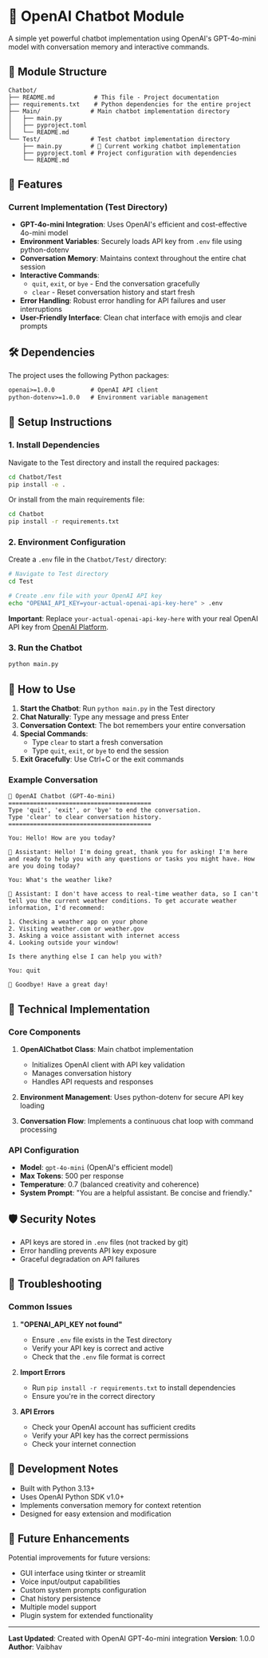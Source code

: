 # 🤖 OpenAI Chatbot Module

A simple yet powerful chatbot implementation using OpenAI's GPT-4o-mini model with conversation memory and interactive commands.

## 📁 Module Structure

```
Chatbot/
├── README.md           # This file - Project documentation
├── requirements.txt    # Python dependencies for the entire project
├── Main/              # Main chatbot implementation directory
│   ├── main.py
│   ├── pyproject.toml
│   └── README.md
└── Test/              # Test chatbot implementation directory
    ├── main.py        # 🚀 Current working chatbot implementation
    ├── pyproject.toml # Project configuration with dependencies
    └── README.md
```

## 🌟 Features

### Current Implementation (Test Directory)

- **GPT-4o-mini Integration**: Uses OpenAI's efficient and cost-effective 4o-mini model
- **Environment Variables**: Securely loads API key from `.env` file using python-dotenv
- **Conversation Memory**: Maintains context throughout the entire chat session
- **Interactive Commands**:
  - `quit`, `exit`, or `bye` - End the conversation gracefully
  - `clear` - Reset conversation history and start fresh
- **Error Handling**: Robust error handling for API failures and user interruptions
- **User-Friendly Interface**: Clean chat interface with emojis and clear prompts

## 🛠️ Dependencies

The project uses the following Python packages:

```txt
openai>=1.0.0          # OpenAI API client
python-dotenv>=1.0.0   # Environment variable management
```

## 🚀 Setup Instructions

### 1. Install Dependencies

Navigate to the Test directory and install the required packages:

```bash
cd Chatbot/Test
pip install -e .
```

Or install from the main requirements file:

```bash
cd Chatbot
pip install -r requirements.txt
```

### 2. Environment Configuration

Create a `.env` file in the `Chatbot/Test/` directory:

```bash
# Navigate to Test directory
cd Test

# Create .env file with your OpenAI API key
echo "OPENAI_API_KEY=your-actual-openai-api-key-here" > .env
```

**Important**: Replace `your-actual-openai-api-key-here` with your real OpenAI API key from [OpenAI Platform](https://platform.openai.com/).

### 3. Run the Chatbot

```bash
python main.py
```

## 💬 How to Use

1. **Start the Chatbot**: Run `python main.py` in the Test directory
2. **Chat Naturally**: Type any message and press Enter
3. **Conversation Context**: The bot remembers your entire conversation
4. **Special Commands**:
   - Type `clear` to start a fresh conversation
   - Type `quit`, `exit`, or `bye` to end the session
5. **Exit Gracefully**: Use Ctrl+C or the exit commands

### Example Conversation

```
🤖 OpenAI Chatbot (GPT-4o-mini)
========================================
Type 'quit', 'exit', or 'bye' to end the conversation.
Type 'clear' to clear conversation history.
========================================

You: Hello! How are you today?

🤖 Assistant: Hello! I'm doing great, thank you for asking! I'm here and ready to help you with any questions or tasks you might have. How are you doing today?

You: What's the weather like?

🤖 Assistant: I don't have access to real-time weather data, so I can't tell you the current weather conditions. To get accurate weather information, I'd recommend:

1. Checking a weather app on your phone
2. Visiting weather.com or weather.gov
3. Asking a voice assistant with internet access
4. Looking outside your window!

Is there anything else I can help you with?

You: quit

🤖 Goodbye! Have a great day!
```

## 🔧 Technical Implementation

### Core Components

1. **OpenAIChatbot Class**: Main chatbot implementation
   - Initializes OpenAI client with API key validation
   - Manages conversation history
   - Handles API requests and responses

2. **Environment Management**: Uses python-dotenv for secure API key loading

3. **Conversation Flow**: Implements a continuous chat loop with command processing

### API Configuration

- **Model**: `gpt-4o-mini` (OpenAI's efficient model)
- **Max Tokens**: 500 per response
- **Temperature**: 0.7 (balanced creativity and coherence)
- **System Prompt**: "You are a helpful assistant. Be concise and friendly."

## 🛡️ Security Notes

- API keys are stored in `.env` files (not tracked by git)
- Error handling prevents API key exposure
- Graceful degradation on API failures

## 🐛 Troubleshooting

### Common Issues

1. **"OPENAI_API_KEY not found"**
   - Ensure `.env` file exists in the Test directory
   - Verify your API key is correct and active
   - Check that the `.env` file format is correct

2. **Import Errors**
   - Run `pip install -r requirements.txt` to install dependencies
   - Ensure you're in the correct directory

3. **API Errors**
   - Check your OpenAI account has sufficient credits
   - Verify your API key has the correct permissions
   - Check your internet connection

## 📝 Development Notes

- Built with Python 3.13+
- Uses OpenAI Python SDK v1.0+
- Implements conversation memory for context retention
- Designed for easy extension and modification

## 🔄 Future Enhancements

Potential improvements for future versions:
- GUI interface using tkinter or streamlit
- Voice input/output capabilities
- Custom system prompts configuration
- Chat history persistence
- Multiple model support
- Plugin system for extended functionality

---

**Last Updated**: Created with OpenAI GPT-4o-mini integration
**Version**: 1.0.0
**Author**: Vaibhav
